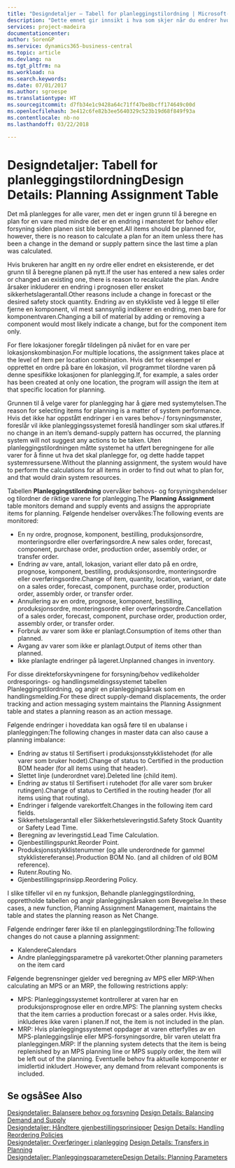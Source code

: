 ```yaml
---
title: "Designdetaljer – Tabell for planleggingstilordning | Microsoft-dokumentasjon"
description: "Dette emnet gir innsikt i hva som skjer når du endrer hvordan du planlegger for en vare."
services: project-madeira
documentationcenter: 
author: SorenGP
ms.service: dynamics365-business-central
ms.topic: article
ms.devlang: na
ms.tgt_pltfrm: na
ms.workload: na
ms.search.keywords: 
ms.date: 07/01/2017
ms.author: sgroespe
ms.translationtype: HT
ms.sourcegitcommit: d7fb34e1c9428a64c71ff47be8bcff174649c00d
ms.openlocfilehash: 3e412c6fe82b3ee5640329c523b19d68f849f93a
ms.contentlocale: nb-no
ms.lasthandoff: 03/22/2018

---
```

# <a name="design-details-planning-assignment-table"></a><span data-ttu-id="111ff-103">Designdetaljer: Tabell for planleggingstilordning</span><span class="sxs-lookup"><span data-stu-id="111ff-103">Design Details: Planning Assignment Table</span></span>
<span data-ttu-id="111ff-104">Det må planlegges for alle varer, men det er ingen grunn til å beregne en plan for en vare med mindre det er en endring i mønsteret for behov eller forsyning siden planen sist ble beregnet.</span><span class="sxs-lookup"><span data-stu-id="111ff-104">All items should be planned for, however, there is no reason to calculate a plan for an item unless there has been a change in the demand or supply pattern since the last time a plan was calculated.</span></span>  
  
<span data-ttu-id="111ff-105">Hvis brukeren har angitt en ny ordre eller endret en eksisterende, er det grunn til å beregne planen på nytt.</span><span class="sxs-lookup"><span data-stu-id="111ff-105">If the user has entered a new sales order or changed an existing one, there is reason to recalculate the plan.</span></span> <span data-ttu-id="111ff-106">Andre årsaker inkluderer en endring i prognosen eller ønsket sikkerhetslagerantall.</span><span class="sxs-lookup"><span data-stu-id="111ff-106">Other reasons include a change in forecast or the desired safety stock quantity.</span></span> <span data-ttu-id="111ff-107">Endring av en stykkliste ved å legge til eller fjerne en komponent, vil mest sannsynlig indikerer en endring, men bare for komponentvaren.</span><span class="sxs-lookup"><span data-stu-id="111ff-107">Changing a bill of material by adding or removing a component would most likely indicate a change, but for the component item only.</span></span>  
  
<span data-ttu-id="111ff-108">For flere lokasjoner foregår tildelingen på nivået for en vare per lokasjonskombinasjon.</span><span class="sxs-lookup"><span data-stu-id="111ff-108">For multiple locations, the assignment takes place at the level of item per location combination.</span></span> <span data-ttu-id="111ff-109">Hvis det for eksempel er opprettet en ordre på bare én lokasjon, vil programmet tilordne varen på denne spesifikke lokasjonen for planlegging.</span><span class="sxs-lookup"><span data-stu-id="111ff-109">If, for example, a sales order has been created at only one location, the program will assign the item at that specific location for planning.</span></span>  
  
<span data-ttu-id="111ff-110">Grunnen til å velge varer for planlegging har å gjøre med systemytelsen.</span><span class="sxs-lookup"><span data-stu-id="111ff-110">The reason for selecting items for planning is a matter of system performance.</span></span> <span data-ttu-id="111ff-111">Hvis det ikke har oppstått endringer i en vares behov-/ forsyningsmønster, foreslår vil ikke planleggingssystemet foreslå handlinger som skal utføres.</span><span class="sxs-lookup"><span data-stu-id="111ff-111">If no change in an item’s demand-supply pattern has occurred, the planning system will not suggest any actions to be taken.</span></span> <span data-ttu-id="111ff-112">Uten planleggingstilordningen måtte systemet ha utført beregningene for alle varer for å finne ut hva det skal planlegge for, og dette hadde tappet systemressursene.</span><span class="sxs-lookup"><span data-stu-id="111ff-112">Without the planning assignment, the system would have to perform the calculations for all items in order to find out what to plan for, and that would drain system resources.</span></span>  
  
<span data-ttu-id="111ff-113">Tabellen **Planleggingstilordning** overvåker behovs- og forsyningshendelser og tilordner de riktige varene for planlegging.</span><span class="sxs-lookup"><span data-stu-id="111ff-113">The **Planning Assignment** table monitors demand and supply events and assigns the appropriate items for planning.</span></span> <span data-ttu-id="111ff-114">Følgende hendelser overvåkes:</span><span class="sxs-lookup"><span data-stu-id="111ff-114">The following events are monitored:</span></span>  
  
* <span data-ttu-id="111ff-115">En ny ordre, prognose, komponent, bestilling, produksjonsordre, monteringsordre eller overføringsordre.</span><span class="sxs-lookup"><span data-stu-id="111ff-115">A new sales order, forecast, component, purchase order, production order, assembly order, or transfer order.</span></span>  
* <span data-ttu-id="111ff-116">Endring av vare, antall, lokasjon, variant eller dato på en ordre, prognose, komponent, bestilling, produksjonsordre, monteringsordre eller overføringsordre.</span><span class="sxs-lookup"><span data-stu-id="111ff-116">Change of item, quantity, location, variant, or date on a sales order, forecast, component, purchase order, production order, assembly order, or transfer order.</span></span>  
* <span data-ttu-id="111ff-117">Annullering av en ordre, prognose, komponent, bestilling, produksjonsordre, monteringsordre eller overføringsordre.</span><span class="sxs-lookup"><span data-stu-id="111ff-117">Cancellation of a sales order, forecast, component, purchase order, production order, assembly order, or transfer order.</span></span>  
* <span data-ttu-id="111ff-118">Forbruk av varer som ikke er planlagt.</span><span class="sxs-lookup"><span data-stu-id="111ff-118">Consumption of items other than planned.</span></span>  
* <span data-ttu-id="111ff-119">Avgang av varer som ikke er planlagt.</span><span class="sxs-lookup"><span data-stu-id="111ff-119">Output of items other than planned.</span></span>  
* <span data-ttu-id="111ff-120">Ikke planlagte endringer på lageret.</span><span class="sxs-lookup"><span data-stu-id="111ff-120">Unplanned changes in inventory.</span></span>  
  
<span data-ttu-id="111ff-121">For disse direkteforskyvningene for forsyning/behov vedlikeholder ordresporings- og handlingsmeldingssystemet tabellen Planleggingstilordning, og angir en planleggingsårsak som en handlingsmelding.</span><span class="sxs-lookup"><span data-stu-id="111ff-121">For these direct supply-demand displacements, the order tracking and action messaging system maintains the Planning Assignment table and states a planning reason as an action message.</span></span>  
  
<span data-ttu-id="111ff-122">Følgende endringer i hoveddata kan også føre til en ubalanse i planleggingen:</span><span class="sxs-lookup"><span data-stu-id="111ff-122">The following changes in master data can also cause a planning imbalance:</span></span>  
  
* <span data-ttu-id="111ff-123">Endring av status til Sertifisert i produksjonsstykklistehodet (for alle varer som bruker hodet).</span><span class="sxs-lookup"><span data-stu-id="111ff-123">Change of status to Certified in the production BOM header (for all items using that header).</span></span>  
* <span data-ttu-id="111ff-124">Slettet linje (underordnet vare).</span><span class="sxs-lookup"><span data-stu-id="111ff-124">Deleted line (child item).</span></span>  
* <span data-ttu-id="111ff-125">Endring av status til Sertifisert i rutehodet (for alle varer som bruker rutingen).</span><span class="sxs-lookup"><span data-stu-id="111ff-125">Change of status to Certified in the routing header (for all items using that routing).</span></span>  
* <span data-ttu-id="111ff-126">Endringer i følgende varekortfelt.</span><span class="sxs-lookup"><span data-stu-id="111ff-126">Changes in the following item card fields.</span></span>  
* <span data-ttu-id="111ff-127">Sikkerhetslagerantall eller Sikkerhetsleveringstid.</span><span class="sxs-lookup"><span data-stu-id="111ff-127">Safety Stock Quantity or Safety Lead Time.</span></span>  
* <span data-ttu-id="111ff-128">Beregning av leveringstid.</span><span class="sxs-lookup"><span data-stu-id="111ff-128">Lead Time Calculation.</span></span>  
* <span data-ttu-id="111ff-129">Gjenbestillingspunkt.</span><span class="sxs-lookup"><span data-stu-id="111ff-129">Reorder Point.</span></span>  
* <span data-ttu-id="111ff-130">Produksjonsstykklistenummer (og alle underordnede for gammel stykklistereferanse).</span><span class="sxs-lookup"><span data-stu-id="111ff-130">Production BOM No. (and all children of old BOM reference).</span></span>  
* <span data-ttu-id="111ff-131">Rutenr.</span><span class="sxs-lookup"><span data-stu-id="111ff-131">Routing No.</span></span>  
* <span data-ttu-id="111ff-132">Gjenbestillingsprinsipp.</span><span class="sxs-lookup"><span data-stu-id="111ff-132">Reordering Policy.</span></span>  
  
<span data-ttu-id="111ff-133">I slike tilfeller vil en ny funksjon, Behandle planleggingstilordning, opprettholde tabellen og angir planleggingsårsaken som Bevegelse.</span><span class="sxs-lookup"><span data-stu-id="111ff-133">In these cases, a new function, Planning Assignment Management, maintains the table and states the planning reason as Net Change.</span></span>  
  
<span data-ttu-id="111ff-134">Følgende endringer fører ikke til en planleggingstilordning:</span><span class="sxs-lookup"><span data-stu-id="111ff-134">The following changes do not cause a planning assignment:</span></span>  
  
* <span data-ttu-id="111ff-135">Kalendere</span><span class="sxs-lookup"><span data-stu-id="111ff-135">Calendars</span></span>  
* <span data-ttu-id="111ff-136">Andre planleggingsparametre på varekortet:</span><span class="sxs-lookup"><span data-stu-id="111ff-136">Other planning parameters on the item card</span></span>  
  
<span data-ttu-id="111ff-137">Følgende begrensninger gjelder ved beregning av MPS eller MRP:</span><span class="sxs-lookup"><span data-stu-id="111ff-137">When calculating an MPS or an MRP, the following restrictions apply:</span></span>  
  
* <span data-ttu-id="111ff-138">MPS: Planleggingssystemet kontrollerer at varen har en produksjonsprognose eller en ordre.</span><span class="sxs-lookup"><span data-stu-id="111ff-138">MPS: The planning system checks that the item carries a production forecast or a sales order.</span></span> <span data-ttu-id="111ff-139">Hvis ikke, inkluderes ikke varen i planen.</span><span class="sxs-lookup"><span data-stu-id="111ff-139">If not, the item is not included in the plan.</span></span>  
* <span data-ttu-id="111ff-140">MRP: Hvis planleggingssystemet oppdager at varen etterfylles av en MPS-planleggingslinje eller MPS-forsyningsordre, blir varen utelatt fra planleggingen.</span><span class="sxs-lookup"><span data-stu-id="111ff-140">MRP: If the planning system detects that the item is being replenished by an MPS planning line or MPS supply order, the item will be left out of the planning.</span></span> <span data-ttu-id="111ff-141">Eventuelle behov fra aktuelle komponenter er imidlertid inkludert .</span><span class="sxs-lookup"><span data-stu-id="111ff-141">However, any demand from relevant components is included.</span></span>  
  
## <a name="see-also"></a><span data-ttu-id="111ff-142">Se også</span><span class="sxs-lookup"><span data-stu-id="111ff-142">See Also</span></span>  
<span data-ttu-id="111ff-143">[Designdetaljer: Balansere behov og forsyning](design-details-balancing-demand-and-supply.md) </span><span class="sxs-lookup"><span data-stu-id="111ff-143">[Design Details: Balancing Demand and Supply](design-details-balancing-demand-and-supply.md) </span></span>  
<span data-ttu-id="111ff-144">[Designdetaljer: Håndtere gjenbestillingsprinsipper](design-details-handling-reordering-policies.md) </span><span class="sxs-lookup"><span data-stu-id="111ff-144">[Design Details: Handling Reordering Policies](design-details-handling-reordering-policies.md) </span></span>  
<span data-ttu-id="111ff-145">[Designdetaljer: Overføringer i planlegging](design-details-transfers-in-planning.md) </span><span class="sxs-lookup"><span data-stu-id="111ff-145">[Design Details: Transfers in Planning](design-details-transfers-in-planning.md) </span></span>  
[<span data-ttu-id="111ff-146">Designdetaljer: Planleggingsparametere</span><span class="sxs-lookup"><span data-stu-id="111ff-146">Design Details: Planning Parameters</span></span>](design-details-planning-parameters.md)  

